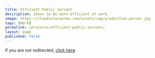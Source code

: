```yaml
---
title: Efficient Public Servant
description: Ideas to be more efficient at work.
image: https://claudielarouche.com/assets/img/productive-person.jpg
tags: [Work]
permalink: /projects/efficient-public-servant/
layout: page
published: false
---
```


<meta http-equiv="refresh" content="0; url=https://claudielarouche.com/efficient-public-servant.html">
<p>If you are not redirected, <a href="https://claudielarouche.com/efficient-public-servant.html">click here</a>.</p>
